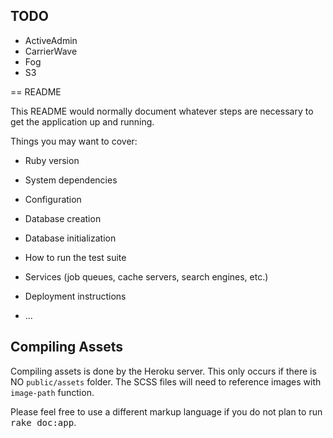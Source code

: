 ## TODO

* ActiveAdmin
* CarrierWave
* Fog
* S3



== README

This README would normally document whatever steps are necessary to get the
application up and running.

Things you may want to cover:

* Ruby version

* System dependencies

* Configuration

* Database creation

* Database initialization

* How to run the test suite

* Services (job queues, cache servers, search engines, etc.)

* Deployment instructions

* ...

## Compiling Assets

Compiling assets is done by the Heroku server. This only occurs if there is NO
`public/assets` folder. The SCSS files will need to reference images with
`image-path` function.

Please feel free to use a different markup language if you do not plan to run
<tt>rake doc:app</tt>.
